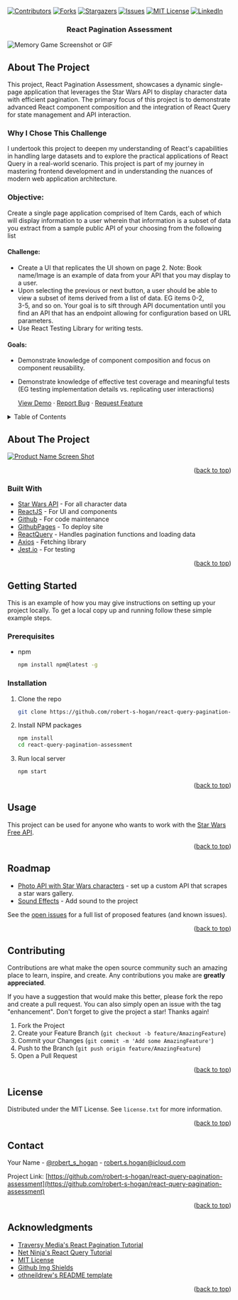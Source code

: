<div id="top"></div>

[![Contributors][contributors-shield]][contributors-url]
[![Forks][forks-shield]][forks-url]
[![Stargazers][stars-shield]][stars-url]
[![Issues][issues-shield]][issues-url]
[![MIT License][license-shield]][license-url]
[![LinkedIn][linkedin-shield]][linkedin-url]

<h3 align="center">React Pagination Assessment</h3>

![Memory Game Screenshot or GIF](https://media.giphy.com/media/v1.Y2lkPTc5MGI3NjExZXc1YTd3NXI0eDVnbmNzNnR1N3h6MzYyNmFxZ3M2Mm42dGozMWExdCZlcD12MV9pbnRlcm5hbF9naWZfYnlfaWQmY3Q9Zw/6RHcFxZDC8tpebOUkB/giphy.gif)


</div>

## About The Project

This project, React Pagination Assessment, showcases a dynamic single-page application that leverages the Star Wars API to display character data with efficient pagination. The primary focus of this project is to demonstrate advanced React component composition and the integration of React Query for state management and API interaction.

### Why I Chose This Challenge

I undertook this project to deepen my understanding of React's capabilities in handling large datasets and to explore the practical applications of React Query in a real-world scenario. This project is part of my journey in mastering frontend development and in understanding the nuances of modern web application architecture.


### Objective:

Create a single page application comprised of Item Cards, each of which will display information to a user wherein that information is a subset of data you extract from a sample public API of your choosing from the following list

#### Challenge:

- Create a UI that replicates the UI shown on page 2. Note: Book
  name/Image is an example of data from your API that you may display
  to a user.
- Upon selecting the previous or next button, a user should be able to
  view a subset of items derived from a list of data. EG items 0-2,  
  3-5, and so on. Your goal is to sift through API documentation until
  you find an API that has an endpoint allowing for configuration based
  on URL parameters.
- Use React Testing Library for writing tests.

#### Goals:

- Demonstrate knowledge of component composition and focus on component
  reusability.
- Demonstrate knowledge of effective test coverage and meaningful tests (EG testing implementation details vs. replicating user
  interactions)

  <p align="center">

  <a href="https://robert-s-hogan.github.io/react-query-pagination-assessment/">View Demo</a>
  ·
  <a href="https://github.com/robert-s-hogan/react-query-pagination-assessment/issues">Report Bug</a>
  ·
  <a href="https://github.com/robert-s-hogan/react-query-pagination-assessment/issues">Request Feature</a>

</p>

<!-- TABLE OF CONTENTS -->
<details>
  <summary>Table of Contents</summary>
  <ol>
    <li>
      <a href="#about-the-project">About The Project</a>
      <ul>
        <li><a href="#built-with">Built With</a></li>
      </ul>
    </li>
    <li>
      <a href="#getting-started">Getting Started</a>
      <ul>
        <li><a href="#prerequisites">Prerequisites</a></li>
        <li><a href="#installation">Installation</a></li>
      </ul>
    </li>
    <li><a href="#usage">Usage</a></li>
    <li><a href="#roadmap">Roadmap</a></li>
    <li><a href="#contributing">Contributing</a></li>
    <li><a href="#license">License</a></li>
    <li><a href="#contact">Contact</a></li>
    <li><a href="#acknowledgments">Acknowledgments</a></li>
  </ol>
</details>

<!-- ABOUT THE PROJECT -->

## About The Project

[![Product Name Screen Shot][product-screenshot]](https://robert-s-hogan.github.io/react-query-pagination-assessment/)

<p align="right">(<a href="#top">back to top</a>)</p>

### Built With

- [Star Wars API](https://swapi.dev/) - For all character data
- [ReactJS](https://reactjs.org/) - For UI and components
- [Github](https://github.com/) - For code maintenance
- [GithubPages](https://pages.github.com/) - To deploy site
- [ReactQuery](https://react-query.tanstack.com/) - Handles pagination functions and loading data
- [Axios](https://axios-http.com/docs/intro) - Fetching library
- [Jest.io](https://jestjs.io/) - For testing

<p align="right">(<a href="#top">back to top</a>)</p>

<!-- GETTING STARTED -->

## Getting Started

This is an example of how you may give instructions on setting up your project locally.
To get a local copy up and running follow these simple example steps.

### Prerequisites

- npm
  ```sh
  npm install npm@latest -g
  ```

### Installation

1. Clone the repo
   ```sh
   git clone https://github.com/robert-s-hogan/react-query-pagination-assessment.git
   ```
2. Install NPM packages
   ```sh
   npm install
   cd react-query-pagination-assessment
   ```
3. Run local server
   ```js
   npm start
   ```

<p align="right">(<a href="#top">back to top</a>)</p>

<!-- USAGE EXAMPLES -->

## Usage

This project can be used for anyone who wants to work with the [Star Wars Free API](https://swapi.dev/).

<p align="right">(<a href="#top">back to top</a>)</p>

<!-- ROADMAP -->

## Roadmap

- [Photo API with Star Wars characters](https://github.com/robert-s-hogan/react-query-pagination-assessment/issues/1) - set up a custom API that scrapes a star wars gallery.
- [Sound Effects](https://github.com/robert-s-hogan/react-query-pagination-assessment/issues/3) - Add sound to the project

See the [open issues](https://github.com/robert-s-hogan/react-query-pagination-assessment/issues) for a full list of proposed features (and known issues).

<p align="right">(<a href="#top">back to top</a>)</p>

<!-- CONTRIBUTING -->

## Contributing

Contributions are what make the open source community such an amazing place to learn, inspire, and create. Any contributions you make are **greatly appreciated**.

If you have a suggestion that would make this better, please fork the repo and create a pull request. You can also simply open an issue with the tag "enhancement".
Don't forget to give the project a star! Thanks again!

1. Fork the Project
2. Create your Feature Branch (`git checkout -b feature/AmazingFeature`)
3. Commit your Changes (`git commit -m 'Add some AmazingFeature'`)
4. Push to the Branch (`git push origin feature/AmazingFeature`)
5. Open a Pull Request

<p align="right">(<a href="#top">back to top</a>)</p>

<!-- LICENSE -->

## License

Distributed under the MIT License. See `license.txt` for more information.

<p align="right">(<a href="#top">back to top</a>)</p>

<!-- CONTACT -->

## Contact

Your Name - [@robert_s_hogan](https://twitter.com/robert_s_hogan) - robert.s.hogan@icloud.com

Project Link: [https://github.com/robert-s-hogan/react-query-pagination-assessment](https://github.com/robert-s-hogan/react-query-pagination-assessment)

<p align="right">(<a href="#top">back to top</a>)</p>

<!-- ACKNOWLEDGMENTS -->

## Acknowledgments

- [Traversy Media's React Pagination Tutorial](https://www.youtube.com/watch?v=IYCa1F-OWmk&t=450s)
- [Net Ninja's React Query Tutorial](https://www.youtube.com/watch?v=x1rQ61otgtU&list=PL4cUxeGkcC9jpi7Ptjl5b50p9gLjOFani)
- [MIT License](https://choosealicense.com/licenses/mit/)
- [Github Img Shields](https://shields.io)
- [othneildrew's README template](https://github.com/othneildrew/Best-README-Template)

<p align="right">(<a href="#top">back to top</a>)</p>

<!-- MARKDOWN LINKS & IMAGES -->
<!-- https://www.markdownguide.org/basic-syntax/#reference-style-links -->

[contributors-shield]: https://img.shields.io/github/contributors/robert-s-hogan/react-query-pagination-assessment.svg?style=for-the-badge
[contributors-url]: https://github.com/robert-s-hogan/react-query-pagination-assessment/graphs/contributors
[forks-shield]: https://img.shields.io/github/forks/robert-s-hogan/react-query-pagination-assessment.svg?style=for-the-badge
[forks-url]: https://github.com/robert-s-hogan/react-query-pagination-assessment/network/members
[stars-shield]: https://img.shields.io/github/stars/robert-s-hogan/react-query-pagination-assessment.svg?style=for-the-badge
[stars-url]: https://github.com/robert-s-hogan/react-query-pagination-assessment/stargazers
[issues-shield]: https://img.shields.io/github/issues/robert-s-hogan/react-query-pagination-assessment.svg?style=for-the-badge
[issues-url]: https://github.com/robert-s-hogan/react-query-pagination-assessment/issues
[license-shield]: https://img.shields.io/github/license/robert-s-hogan/react-query-pagination-assessment.svg?style=for-the-badge
[license-url]: https://github.com/robert-s-hogan/react-query-pagination-assessment/blob/master/license.txt
[linkedin-shield]: https://img.shields.io/badge/-LinkedIn-black.svg?style=for-the-badge&logo=linkedin&colorB=555
[linkedin-url]: https://linkedin.com/in/robert-s-hogan
[product-screenshot]: https://res.cloudinary.com/dmfdjwwgb/image/upload/v1635459300/react-query-pagination/react_query_star_wars_pagination-desktop_czgyr1.jpg
